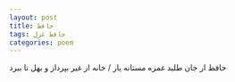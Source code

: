 ```yaml
---
layout: post
title: حافظ
tags: حافظ غزل
categories: poem
---
```


حافظ ار جان طلبد غمزه مستانه یار / خانه از غیر بپرداز و بهل تا ببرد